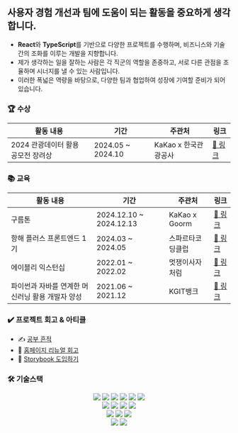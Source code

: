  ## 사용자 경험 개선과 팀에 도움이 되는 활동을 중요하게 생각합니다. 

- **React**와 **TypeScript**를 기반으로 다양한 프로젝트를 수행하며, 비즈니스와 기술 간의 조화를 이루는 개발을 지향합니다.
- 제가 생각하는 일을 잘하는 사람은 각 직군의 역할을 존중하고, 서로 다른 관점을 조율하며 시너지를 낼 수 있는 사람입니다.
- 이러한 폭넓은 역량을 바탕으로, 다양한 팀과 협업하여 성장에 기여할 준비가 되어 있습니다.

 ### 🏆 수상
 
| 활동 내용        | 기간 | 주관처 | 링크 |
|---------------|-----|------|-----|
|     2024 관광데이터 활용 공모전 장려상    | 2024.05 ~ 2024.10  | KaKao x 한국관광공사 | [🔗 링크](https://github.com/Jeju-thunder/thunder-frontend)  |


 ### 📚 교육
 | 활동 내용   | 기간  |주관처| 링크 |
|------------|------|-----|-----|
| 구름톤  | 2024.12.10 ~ 2024.12.13  |  KaKao x Goorm | [🔗 링크](https://github.com/orgs/Jeju-thunder/repositories) |
| 항해 플러스 프론트엔드 1기  | 2024.03 ~ 2024.05  | 스파르타코딩클럽 |  [🔗 링크](https://github.com/Readme-Monster/readme-monster) |
| 에이블리 익스턴십  | 2022.01 ~ 2022.02    | 멋쟁이사자처럼 | [🔗 링크](https://github.com/lee-ji-hong/frontend-mission) |
| 파이썬과 자바를 연계한 머신러닝 활용 개발자 양성         | 2021.06 ~ 2021.12    | KGIT뱅크 | [🔗 링크](https://github.com/lee-ji-hong/homin_team_v.2)  |


### ✔️ 프로젝트 회고 & 아티클
<ul>
  <li>✍️ <a href="https://bold-spell-0a8.notion.site/febe8f662de647a19a42dc8a10c19e87?pvs=4">공부 흔적</a></li>
  <li>📄 <a href="https://coding-ocean.tistory.com/106">홈페이지 리뉴얼 회고</a></li>
  <li>📄 <a href="https://coding-ocean.tistory.com/114">Storybook 도입하기</a></li>
</ul>
  
 ### 🛠️ 기술스택
<div align=center> 
  <img src="https://img.shields.io/badge/html5-E34F26?style=for-the-badge&logo=html5&logoColor=white"/>
  <img src="https://img.shields.io/badge/javascript-F7DF1E?style=for-the-badge&logo=javascript&logoColor=black"> 
  <img src="https://img.shields.io/badge/typescript-3178C6?style=for-the-badge&logo=typescript&logoColor=white"/>
  <img src="https://img.shields.io/badge/css-1572B6?style=for-the-badge&logo=css3&logoColor=white"/>
  <img src="https://img.shields.io/badge/storybook-FF4785?style=for-the-badge&logo=storybook&logoColor=white"/>
  <img src="https://img.shields.io/badge/scss-CC6699?style=for-the-badge&logo=sass&logoColor=white"/>
 <br>

  <img src="https://img.shields.io/badge/react.js-61DAFB?style=for-the-badge&logo=react&logoColor=black"/>
  <img src="https://img.shields.io/badge/next.js-000000?style=for-the-badge&logo=next.js&logoColor=white"/>
  <img src="https://img.shields.io/badge/vue.js-4FC08D?style=for-the-badge&logo=vue.js&logoColor=white"/>
  <img src="https://img.shields.io/badge/nuxt.js-00DC82?style=for-the-badge&logo=nuxt.js&logoColor=white"/>
  <br>
  
  <img src="https://img.shields.io/badge/yarn-2C8EBB?style=for-the-badge&logo=yarn&logoColor=white"/>
  <img src="https://img.shields.io/badge/npm-CB3837?style=for-the-badge&logo=npm&logoColor=white"/>
  <img src="https://img.shields.io/badge/yarn%20berry-2C8EBB?style=for-the-badge&logo=yarn&logoColor=white"/>
  <br>
  
  <img src="https://img.shields.io/badge/github-181717?style=for-the-badge&logo=github&logoColor=white"/>
  <img src="https://img.shields.io/badge/git-F05032?style=for-the-badge&logo=git&logoColor=white"/>
  <br>

</div>


